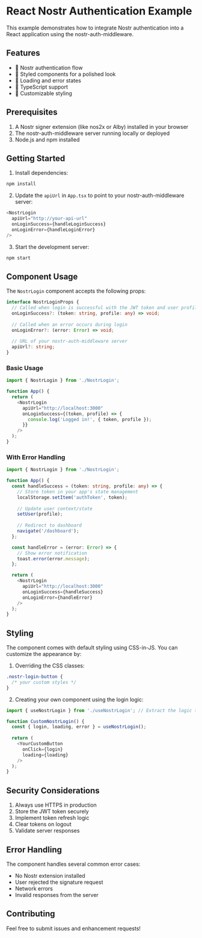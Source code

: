 # React Nostr Authentication Example

This example demonstrates how to integrate Nostr authentication into a React application using the nostr-auth-middleware.

## Features

- 🔑 Nostr authentication flow
- 💅 Styled components for a polished look
- 🔄 Loading and error states
- 📝 TypeScript support
- 🎨 Customizable styling

## Prerequisites

1. A Nostr signer extension (like nos2x or Alby) installed in your browser
2. The nostr-auth-middleware server running locally or deployed
3. Node.js and npm installed

## Getting Started

1. Install dependencies:
```bash
npm install
```

2. Update the `apiUrl` in `App.tsx` to point to your nostr-auth-middleware server:
```typescript
<NostrLogin
  apiUrl="http://your-api-url"
  onLoginSuccess={handleLoginSuccess}
  onLoginError={handleLoginError}
/>
```

3. Start the development server:
```bash
npm start
```

## Component Usage

The `NostrLogin` component accepts the following props:

```typescript
interface NostrLoginProps {
  // Called when login is successful with the JWT token and user profile
  onLoginSuccess?: (token: string, profile: any) => void;
  
  // Called when an error occurs during login
  onLoginError?: (error: Error) => void;
  
  // URL of your nostr-auth-middleware server
  apiUrl?: string;
}
```

### Basic Usage

```typescript
import { NostrLogin } from './NostrLogin';

function App() {
  return (
    <NostrLogin
      apiUrl="http://localhost:3000"
      onLoginSuccess={(token, profile) => {
        console.log('Logged in!', { token, profile });
      }}
    />
  );
}
```

### With Error Handling

```typescript
import { NostrLogin } from './NostrLogin';

function App() {
  const handleSuccess = (token: string, profile: any) => {
    // Store token in your app's state management
    localStorage.setItem('authToken', token);
    
    // Update user context/state
    setUser(profile);
    
    // Redirect to dashboard
    navigate('/dashboard');
  };

  const handleError = (error: Error) => {
    // Show error notification
    toast.error(error.message);
  };

  return (
    <NostrLogin
      apiUrl="http://localhost:3000"
      onLoginSuccess={handleSuccess}
      onLoginError={handleError}
    />
  );
}
```

## Styling

The component comes with default styling using CSS-in-JS. You can customize the appearance by:

1. Overriding the CSS classes:
```css
.nostr-login-button {
  /* your custom styles */
}
```

2. Creating your own component using the login logic:
```typescript
import { useNostrLogin } from './useNostrLogin'; // Extract the logic to a custom hook

function CustomNostrLogin() {
  const { login, loading, error } = useNostrLogin();
  
  return (
    <YourCustomButton
      onClick={login}
      loading={loading}
    />
  );
}
```

## Security Considerations

1. Always use HTTPS in production
2. Store the JWT token securely
3. Implement token refresh logic
4. Clear tokens on logout
5. Validate server responses

## Error Handling

The component handles several common error cases:

- No Nostr extension installed
- User rejected the signature request
- Network errors
- Invalid responses from the server

## Contributing

Feel free to submit issues and enhancement requests!
